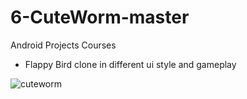 # 6-CuteWorm-master
Android Projects Courses

- Flappy Bird clone in different ui style and gameplay

![cuteworm](https://user-images.githubusercontent.com/88238748/159779543-9ca2e894-da95-426a-99c4-707b4d44c99f.png)
